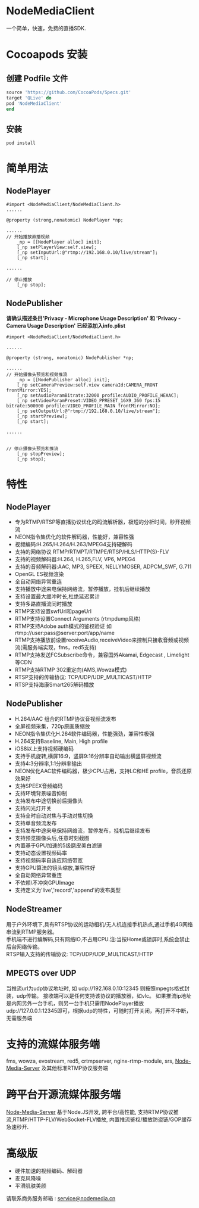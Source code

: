 # NodeMediaClient
一个简单，快速，免费的直播SDK.

# Cocoapods 安装
## 创建 Podfile 文件
```ruby
source 'https://github.com/CocoaPods/Specs.git'
target 'QLive' do
pod 'NodeMediaClient'
end
```
## 安装
```shell
pod install
```

# 简单用法

## NodePlayer
```
#import <NodeMediaClient/NodeMediaClient.h>
......

@property (strong,nonatomic) NodePlayer *np;

......
// 开始播放直播视频
    _np = [[NodePlayer alloc] init];
    [_np setPlayerView:self.view];
    [_np setInputUrl:@"rtmp://192.168.0.10/live/stream"];
    [_np start];
    
......

// 停止播放
    [_np stop];
```

## NodePublisher

**请确认描述条目'Privacy - Microphone Usage Description' 和 'Privacy - Camera Usage Description' 已经添加入info.plist**

```
#import <NodeMediaClient/NodeMediaClient.h>

......

@property (strong, nonatomic) NodePublisher *np;

......
// 开始摄像头预览和视频推流
    _np = [[NodePublisher alloc] init];
    [_np setCameraPreview:self.view cameraId:CAMERA_FRONT frontMirror:YES];
    [_np setAudioParamBitrate:32000 profile:AUDIO_PROFILE_HEAAC];
    [_np setVideoParamPreset:VIDEO_PPRESET_16X9_360 fps:15 bitrate:500000 profile:VIDEO_PROFILE_MAIN frontMirror:NO];
    [_np setOutputUrl:@"rtmp://192.168.0.10/live/stream"];
    [_np startPreview];
    [_np start];

......


// 停止摄像头预览和推流
    [_np stopPreview];
    [_np stop];
```
# 特性
## NodePlayer
* 专为RTMP/RTSP等直播协议优化的码流解析器，极短的分析时间，秒开视频流
* NEON指令集优化的软件解码器，性能好，兼容性强
* 视频编码:H.265/H.264/H.263/MPEG4支持硬解码
* 支持的网络协议 RTMP/RTMPT/RTMPE/RTSP/HLS/HTTP(S)-FLV
* 支持的视频解码器:H.264, H.265,FLV, VP6, MPEG4
* 支持的音频解码器:AAC, MP3, SPEEX, NELLYMOSER, ADPCM_SWF, G.711
* OpenGL ES视频渲染
* 全自动网络异常重连
* 支持播放中途来电保持网络流，暂停播放，挂机后继续播放
* 支持设置最大缓冲时长,杜绝延迟累计
* 支持多路直播流同时播放
* RTMP支持设置swfUrl和pageUrl
* RTMP支持设置Connect Arguments (rtmpdump风格)
* RTMP支持Adobe auth模式的鉴权验证 如rtmp://user:pass@server:port/app/name
* RTMP支持播放前设置receiveAudio,receiveVideo来控制只接收音频或视频流(需服务端实现，fms，red5支持)
* RTMP支持发送FCSubscribe命令，兼容国外Akamai, Edgecast , Limelight 等CDN
* RTMP支持RTMP 302重定向(AMS,Wowza模式)
* RTSP支持的传输协议: TCP/UDP/UDP_MULTICAST/HTTP
* RTSP支持海康Smart265解码播放

## NodePublisher
* H.264/AAC 组合的RTMP协议音视频流发布
* 全屏视频采集，720p原画质缩放
* NEON指令集优化H.264软件编码器，性能强劲，兼容性极强
* H.264支持Baseline, Main, High profile
* iOS8以上支持视频硬编码
* 支持手机旋转,横屏16:9，竖屏9:16分辨率自动输出横竖屏视频流
* 支持4:3分辨率,1:1分辨率输出
* NEON优化AAC软件编码器，极少CPU占用，支持LC和HE profile，音质还原效果好
* 支持SPEEX音频编码
* 支持环境背景噪音抑制
* 支持发布中途切换前后摄像头
* 支持闪光灯开关
* 支持全时自动对焦与手动对焦切换
* 支持单音频流发布
* 支持发布中途来电保持网络流，暂停发布，挂机后继续发布
* 支持预览摄像头后,任意时刻截图
* 内置基于GPU加速的5级磨皮美白滤镜
* 支持动态设置视频码率
* 支持视频码率自适应网络带宽
* 支持GPU算法的镜头缩放,兼容性好
* 全自动网络异常重连
* 不依赖\不冲突GPUImage
* 支持定义为'live','record','append'的发布类型

## NodeStreamer
用于户外环境下,具有RTSP协议的运动相机/无人机连接手机热点,通过手机4G网络串流到RTMP服务器。  
手机端不进行编解码,只有网络IO,不占用CPU.注:当按Home或锁屏时,系统会禁止后台网络传输。  
RTSP输入支持的传输协议: TCP/UDP/UDP_MULTICAST/HTTP

## MPEGTS over UDP
当推流url为udp协议地址时, 如 udp://192.168.0.10:12345 则按照mpegts格式封装，udp传输。
接收端可以是任何支持该协议的播放器，如vlc。
如果推流ip地址是内网另外一台手机，则另一台手机只需用NodePlayer播放udp://127.0.0.1:12345即可，根据udp的特性，可随时打开关闭，再打开不中断，无需服务端

# 支持的流媒体服务端
fms, wowza, evostream, red5, crtmpserver, nginx-rtmp-module, srs, [Node-Media-Server](https://github.com/illuspas/Node-Media-Server) 及其他标准RTMP协议服务端

# 跨平台开源流媒体服务端
[Node-Media-Server](https://github.com/illuspas/Node-Media-Server) 
基于Node.JS开发, 跨平台/高性能, 支持RTMP协议推流,RTMP/HTTP-FLV/WebSocket-FLV播放, 内置推流鉴权/播放防盗链/GOP缓存急速秒开.

# 高级版
- 硬件加速的视频编码、解码器
- 麦克风降噪
- 平滑肌肤美颜

请联系商务服务邮箱 : service@nodemedia.cn
